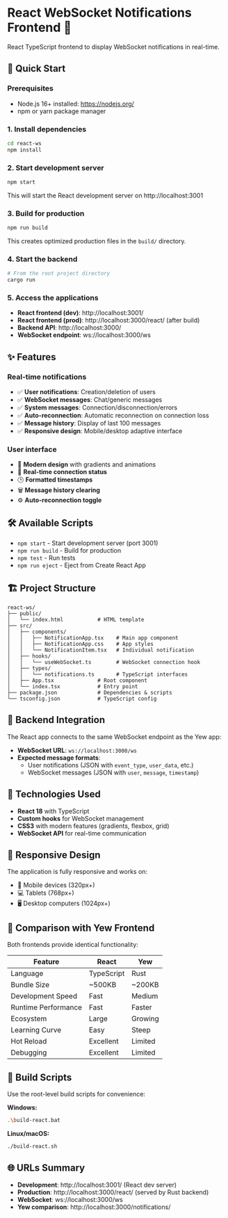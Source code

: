 # React WebSocket Notifications Frontend 🔔

React TypeScript frontend to display WebSocket notifications in real-time.

## 🚀 Quick Start

### Prerequisites
- Node.js 16+ installed: https://nodejs.org/
- npm or yarn package manager

### 1. Install dependencies
```bash
cd react-ws
npm install
```

### 2. Start development server
```bash
npm start
```
This will start the React development server on http://localhost:3001

### 3. Build for production
```bash
npm run build
```
This creates optimized production files in the `build/` directory.

### 4. Start the backend
```bash
# From the root project directory
cargo run
```

### 5. Access the applications
- **React frontend (dev)**: http://localhost:3001/
- **React frontend (prod)**: http://localhost:3000/react/ (after build)
- **Backend API**: http://localhost:3000/
- **WebSocket endpoint**: ws://localhost:3000/ws

## ✨ Features

### Real-time notifications
- ✅ **User notifications**: Creation/deletion of users
- ✅ **WebSocket messages**: Chat/generic messages  
- ✅ **System messages**: Connection/disconnection/errors
- ✅ **Auto-reconnection**: Automatic reconnection on connection loss
- ✅ **Message history**: Display of last 100 messages
- ✅ **Responsive design**: Mobile/desktop adaptive interface

### User interface
- 🎨 **Modern design** with gradients and animations
- 🔄 **Real-time connection status**  
- 🕒 **Formatted timestamps**
- 🗑️ **Message history clearing**
- ⚙️ **Auto-reconnection toggle**

## 🛠️ Available Scripts

- `npm start` - Start development server (port 3001)
- `npm run build` - Build for production
- `npm test` - Run tests
- `npm run eject` - Eject from Create React App

## 🏗️ Project Structure

```
react-ws/
├── public/
│   └── index.html           # HTML template
├── src/
│   ├── components/
│   │   ├── NotificationApp.tsx    # Main app component
│   │   ├── NotificationApp.css    # App styles
│   │   └── NotificationItem.tsx   # Individual notification
│   ├── hooks/
│   │   └── useWebSocket.ts        # WebSocket connection hook
│   ├── types/
│   │   └── notifications.ts       # TypeScript interfaces
│   ├── App.tsx              # Root component
│   └── index.tsx            # Entry point
├── package.json             # Dependencies & scripts
└── tsconfig.json            # TypeScript config
```

## 🔧 Backend Integration

The React app connects to the same WebSocket endpoint as the Yew app:
- **WebSocket URL**: `ws://localhost:3000/ws`
- **Expected message formats**:
  - User notifications (JSON with `event_type`, `user_data`, etc.)
  - WebSocket messages (JSON with `user`, `message`, `timestamp`)

## 🎨 Technologies Used

- **React 18** with TypeScript
- **Custom hooks** for WebSocket management
- **CSS3** with modern features (gradients, flexbox, grid)
- **WebSocket API** for real-time communication

## 📱 Responsive Design

The application is fully responsive and works on:
- 📱 Mobile devices (320px+)
- 💻 Tablets (768px+)
- 🖥️ Desktop computers (1024px+)

## 🔄 Comparison with Yew Frontend

Both frontends provide identical functionality:

| Feature | React | Yew |
|---------|--------|-----|
| Language | TypeScript | Rust |
| Bundle Size | ~500KB | ~200KB |
| Development Speed | Fast | Medium |
| Runtime Performance | Fast | Faster |
| Ecosystem | Large | Growing |
| Learning Curve | Easy | Steep |
| Hot Reload | Excellent | Limited |
| Debugging | Excellent | Limited |

## 🚀 Build Scripts

Use the root-level build scripts for convenience:

**Windows:**
```bash
.\build-react.bat
```

**Linux/macOS:**
```bash
./build-react.sh
```

## 🌐 URLs Summary

- **Development**: http://localhost:3001/ (React dev server)
- **Production**: http://localhost:3000/react/ (served by Rust backend)
- **WebSocket**: ws://localhost:3000/ws
- **Yew comparison**: http://localhost:3000/notifications/
